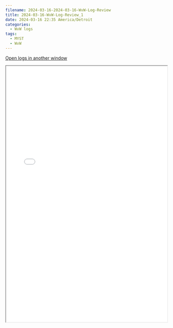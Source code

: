 ```yaml
---
filename: 2024-03-16-2024-03-16-WvW-Log-Review
title: 2024-03-16-WvW-Log-Review_1
date: 2024-03-16 22:35 America/Detroit
categories:
  - WvW logs
tags:
  - MYST
  - WvW
---
```

 <a href="/assets/wvwlogs/reports20240316_1.html#20240316-WvW-Log-Review" target="_blank">Open logs in another window</a>

<iframe src="/assets/wvwlogs/reports20240316_1.html#20240316-WvW-Log-Review" width="100%" height="800" style="display:block; margin: 0 auto;"> </iframe>